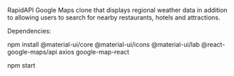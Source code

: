 RapidAPI Google Maps clone that displays regional weather data in addition to allowing users to search for nearby restaurants, hotels and attractions.

Dependencies:

npm install @material-ui/core @material-ui/icons @material-ui/lab @react-google-maps/api axios google-map-react

npm start

